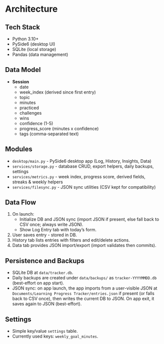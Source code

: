 # Architecture

## Tech Stack
- Python 3.10+
- PySide6 (desktop UI)
- SQLite (local storage)
- Pandas (data management)

## Data Model
- **Session**
  - date
  - week_index (derived since first entry)
  - topic
  - minutes
  - practiced
  - challenges
  - wins
  - confidence (1-5)
  - progress_score (minutes x confidence)
  - tags (comma-separated text)

## Modules
- `desktop/main.py` - PySide6 desktop app (Log, History, Insights, Data)
- `services/storage.py` - database CRUD, export helpers, daily backups, settings
- `services/metrics.py` - week index, progress score, derived fields, streaks & weekly helpers
- `services/filesync.py` - JSON sync utilities (CSV kept for compatibility)

## Data Flow
1. On launch:
   - Initialize DB and JSON sync (import JSON if present, else fall back to CSV once; always write JSON).
   - Show Log Entry tab with today’s form.
2. User saves entry - stored in DB.
3. History tab lists entries with filters and edit/delete actions.
4. Data tab provides JSON import/export (import validates then commits).

## Persistence and Backups
- SQLite DB at `data/tracker.db`.
- Daily backups are created under `data/backups/` as `tracker-YYYYMMDD.db` (best-effort on app start).
 - JSON sync: on app launch, the app imports from a user-visible JSON at `Documents/Learning Progress Tracker/entries.json` if present (or falls back to CSV once), then writes the current DB to JSON. On app exit, it saves again to JSON (best-effort).

## Settings
- Simple key/value `settings` table.
- Currently used keys: `weekly_goal_minutes`.
